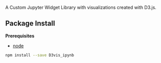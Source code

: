 A Custom Jupyter Widget Library with visualizations created with D3.js.

Package Install
---------------

**Prerequisites**
- [node](http://nodejs.org/)

```bash
npm install --save D3vis_ipynb
```
